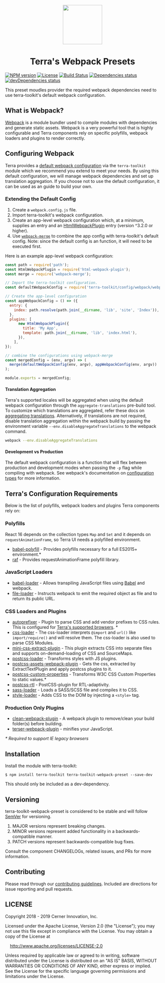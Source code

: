 <!-- Logo -->
<p align="center">
  <img height="128" width="128" src="https://github.com/cerner/terra-toolkit-webpack-preset/raw/master/terra.png">
</p>

<!-- Name -->
<h1 align="center">
  Terra's Webpack Presets
</h1>

[![NPM version](https://badgen.net/npm/v/terra-toolkit-webpack-preset)](https://www.npmjs.org/package/terra-toolkit-webpack-preset)
[![License](https://badgen.net/github/license/cerner/terra-toolkit-webpack-preset)](https://github.com/cerner/terra-toolkit-webpack-preset/blob/master/LICENSE)
[![Build Status](https://badgen.net/travis/cerner/terra-toolkit-webpack-preset)](https://travis-ci.org/cerner/terra-toolkit-webpack-preset)
[![Dependencies status](https://badgen.net/david/dep/cerner/terra-toolkit-webpack-preset)](https://david-dm.org/cerner/terra-toolkit-webpack-preset)
[![devDependencies status](https://badgen.net/david/dev/cerner/terra-toolkit-webpack-preset)](https://david-dm.org/cerner/terra-toolkit-webpack-preset?type=dev)


This preset moudles provider the required webpack dependencies need to use terra-toolkit's default webpack configuration.

## What is Webpack?
[Webpack](https://webpack.js.org/) is a module bundler used to compile modules with dependencies and generate static assets. Webpack is a very powerful tool that is highly configurable and Terra components rely on specific polyfills, webpack loaders and plugins to render correctly.

## Configuring Webpack
Terra provides a [default webpack configuration](https://github.com/cerner/terra-toolkit/blob/master/config/webpack/webpack.config.js) via the `terra-toolkit` module which we recommend you extend to meet your needs. By using this default configuration, we will manage webpack dependencies and set up translation aggregation. If you choose not to use the default configuration, it can be used as an guide to build your own.

### Extending the Default Config
1. Create a `webpack.config.js` file.
2. Import terra-toolkit's webpack configuration.
3. Create an app-level webpack configuration which, at a minimum, supplies an entry and an [HtmlWebpackPlugin](https://github.com/jantimon/html-webpack-plugin) entry (version ^3.2.0 or higher).
4. Use [`webpack-merge`](https://github.com/survivejs/webpack-merge) to combine the app config with terra-toolkit's default config. Note: since the default config is an function, it will need to be executed first.

Here is an example app-level webpack configuration:
```javascript
const path = require('path');
const HtmlWebpackPlugin = require('html-webpack-plugin');
const merge = require('webpack-merge');

// Import the terra-toolkit configuration.
const defaultWebpackConfig = require('terra-toolkit/config/webpack/webpack.config');

// Create the app-level configuration
const appWebpackConfig = () => ({
  entry: {
    index: path.resolve(path.join(__dirname, 'lib', 'site', 'Index')),
  },
  plugins: [
      new HtmlWebpackPlugin({
        title: 'My App',
        template: path.join(__dirname, 'lib', 'index.html'),
      }),
    ],
});

// combine the configurations using webpack-merge
const mergedConfig = (env, argv) => (
  merge(defaultWebpackConfig(env, argv), appWebpackConfig(env, argv))
);

module.exports = mergedConfig;
```

#### Translation Aggregation
Terra's supported locales will be aggregated when using the default webpack configuration through the `aggregate-translations` pre-build tool. To customize which translations are aggregated, refer these docs on [aggregating translations](https://github.com/cerner/terra-aggregate-translations#terrai18nconfig-example). Alternatively, if translations are not required, disable translation aggregation within the webpack build by passing the environment variable `--env.disableAggregateTranslations` to the webpack command.

```bash
webpack --env.disableAggregateTranslations
```

#### Development vs Production
The default webpack configuration is a function that will flex between production and development modes when passing the `-p` flag while compiling with webpack. See webpack's documentation on [configuration types](https://webpack.js.org/configuration/configuration-types/) for more information.

## Terra's Configuration Requirements
Below is the list of polyfills, webpack loaders and plugins Terra components rely on:

### Polyfills
React 16 depends on the collection types ``Map`` and ``Set`` and it depends on ``requestAnimationFrame``, so Terra UI needs a polyfilled environment.
- [babel-polyfill](https://babeljs.io/docs/en/next/babel-polyfill.html) - Provides polyfills necessary for a full ES2015+ environment.\*
- [raf](https://github.com/babel/babel/tree/7.0/packages/babel-polyfill) - Provides requestAnimationFrame polyfill library.

### JavaScript Loaders
- [babel-loader](https://webpack.js.org/loaders/babel-loader/) - Allows transpiling JavaScript files using [Babel](https://github.com/babel/babel) and webpack.
- [file-loader](https://webpack.js.org/loaders/file-loader/) - Instructs webpack to emit the required object as file and to return its public URL.

### CSS Loaders and Plugins
- [autoprefixer](https://github.com/postcss/autoprefixer) - Plugin to parse CSS and add vendor prefixes to CSS rules. This is configured for [Terra's supported browsers](https://github.com/cerner/terra-core/wiki/Component-Features#cross-browser-support). \*
- [css-loader](https://webpack.js.org/loaders/css-loader/) - The css-loader interprets ``@import`` and ``url()`` like ``import/require()`` and will resolve them. The css-loader is also used to parse CSS Modules.
- [mini-css-extract-plugin](https://github.com/webpack-contrib/mini-css-extract-plugin) - This plugin extracts CSS into separate files and supports on-demand-loading of CSS and SourceMaps.
- [postcss-loader](https://webpack.js.org/loaders/postcss-loader/) - Transforms styles with JS plugins.
- [postcss-assets-webpack-plugin](https://github.com/klimashkin/postcss-assets-webpack-plugin#apply-postcss-plugins-to-webpack-css-asset) - Gets the css, extracted by ExtractTextPlugin and apply postcss plugins to it.
- [postcss-custom-properties](https://github.com/postcss/postcss-custom-properties) - Transforms W3C CSS Custom Properties to static values.\*
- [postcss-rtl](https://github.com/vkalinichev/postcss-rtl) - PostCSS-plugin for RTL-adaptivity.
- [sass-loader](https://webpack.js.org/loaders/sass-loader/) - Loads a SASS/SCSS file and compiles it to CSS.
- [style-loader](https://webpack.js.org/loaders/style-loader/) - Adds CSS to the DOM by injecting a ``<style>`` tag.

### Production Only Plugins
- [clean-webpack-plugin](https://github.com/johnagan/clean-webpack-plugin) -
A webpack plugin to remove/clean your build folder(s) before building.
- [terser-webpack-plugin](https://webpack.js.org/plugins/terser-webpack-plugin/) - minifies your JavaScript.

_\* Required to support IE legacy browsers_

## Installation

Install the module with terra-toolkit:

```shell
$ npm install terra-toolkit terra-toolkit-webpack-preset --save-dev
```
This should only be included as a dev-dependency.

## Versioning

terra-toolkit-webpack-preset is considered to be stable and will follow [SemVer](http://semver.org/) for versioning.
1. MAJOR versions represent breaking changes.
2. MINOR versions represent added functionality in a backwards-compatible manner.
3. PATCH versions represent backwards-compatible bug fixes.

Consult the component CHANGELOGs, related issues, and PRs for more information.

## Contributing

Please read through our [contributing guidelines](CONTRIBUTING.md). Included are directions for issue reporting and pull requests.

## LICENSE

Copyright 2018 - 2019 Cerner Innovation, Inc.

Licensed under the Apache License, Version 2.0 (the "License"); you may not use this file except in compliance with the License. You may obtain a copy of the License at

&nbsp;&nbsp;&nbsp;&nbsp;http://www.apache.org/licenses/LICENSE-2.0

Unless required by applicable law or agreed to in writing, software distributed under the License is distributed on an "AS IS" BASIS, WITHOUT WARRANTIES OR CONDITIONS OF ANY KIND, either express or implied. See the License for the specific language governing permissions and limitations under the License.
